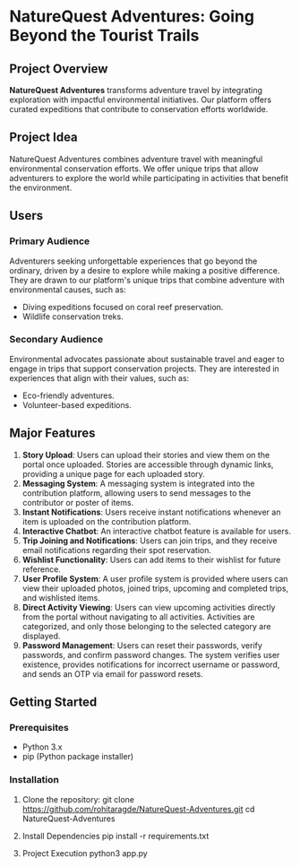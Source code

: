 # NatureQuest Adventures: Going Beyond the Tourist Trails

## Project Overview
**NatureQuest Adventures** transforms adventure travel by integrating exploration with impactful environmental initiatives. Our platform offers curated expeditions that contribute to conservation efforts worldwide.

## Project Idea
NatureQuest Adventures combines adventure travel with meaningful environmental conservation efforts. We offer unique trips that allow adventurers to explore the world while participating in activities that benefit the environment.

## Users
### Primary Audience
Adventurers seeking unforgettable experiences that go beyond the ordinary, driven by a desire to explore while making a positive difference. They are drawn to our platform's unique trips that combine adventure with environmental causes, such as:
- Diving expeditions focused on coral reef preservation.
- Wildlife conservation treks.

### Secondary Audience
Environmental advocates passionate about sustainable travel and eager to engage in trips that support conservation projects. They are interested in experiences that align with their values, such as:
- Eco-friendly adventures.
- Volunteer-based expeditions.

## Major Features
1. **Story Upload**: Users can upload their stories and view them on the portal once uploaded. Stories are accessible through dynamic links, providing a unique page for each uploaded story.
2. **Messaging System**: A messaging system is integrated into the contribution platform, allowing users to send messages to the contributor or poster of items.
3. **Instant Notifications**: Users receive instant notifications whenever an item is uploaded on the contribution platform.
4. **Interactive Chatbot**: An interactive chatbot feature is available for users.
5. **Trip Joining and Notifications**: Users can join trips, and they receive email notifications regarding their spot reservation.
6. **Wishlist Functionality**: Users can add items to their wishlist for future reference.
7. **User Profile System**: A user profile system is provided where users can view their uploaded photos, joined trips, upcoming and completed trips, and wishlisted items.
8. **Direct Activity Viewing**: Users can view upcoming activities directly from the portal without navigating to all activities. Activities are categorized, and only those belonging to the selected category are displayed.
9. **Password Management**: Users can reset their passwords, verify passwords, and confirm password changes. The system verifies user existence, provides notifications for incorrect username or password, and sends an OTP via email for password resets.

## Getting Started

### Prerequisites
- Python 3.x
- pip (Python package installer)

### Installation

1. Clone the repository:
git clone https://github.com/rohitaragde/NatureQuest-Adventures.git
cd NatureQuest-Adventures

2. Install Dependencies
  pip install -r requirements.txt

3. Project Execution
   python3 app.py


